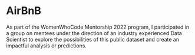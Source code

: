 # AirBnB
As part of the WomenWhoCode Mentorship 2022 program, I participated in a group on mentees under the direction of an industry experienced Data Scientist to explore the possibilities of this public dataset and create an impactful analysis or predictions.
